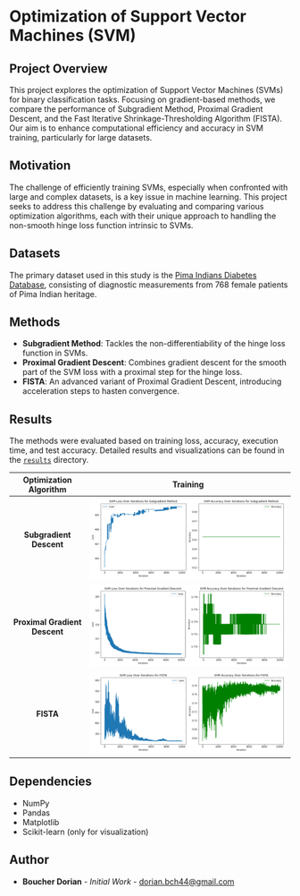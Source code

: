 # Optimization of Support Vector Machines (SVM)

## Project Overview
This project explores the optimization of Support Vector Machines (SVMs) for binary classification tasks. Focusing on gradient-based methods, we compare the performance of Subgradient Method, Proximal Gradient Descent, and the Fast Iterative Shrinkage-Thresholding Algorithm (FISTA). Our aim is to enhance computational efficiency and accuracy in SVM training, particularly for large datasets.

## Motivation
The challenge of efficiently training SVMs, especially when confronted with large and complex datasets, is a key issue in machine learning. This project seeks to address this challenge by evaluating and comparing various optimization algorithms, each with their unique approach to handling the non-smooth hinge loss function intrinsic to SVMs.

## Datasets
The primary dataset used in this study is the [Pima Indians Diabetes Database](https://www.kaggle.com/uciml/pima-indians-diabetes-database), consisting of diagnostic measurements from 768 female patients of Pima Indian heritage.

## Methods
- **Subgradient Method**: Tackles the non-differentiability of the hinge loss function in SVMs.
- **Proximal Gradient Descent**: Combines gradient descent for the smooth part of the SVM loss with a proximal step for the hinge loss.
- **FISTA**: An advanced variant of Proximal Gradient Descent, introducing acceleration steps to hasten convergence.

## Results
The methods were evaluated based on training loss, accuracy, execution time, and test accuracy. Detailed results and visualizations can be found in the [`results`](/results) directory.

Optimization Algorithm            |  Training
:-------------------------:|:-------------------------:
**Subgradient Descent** |  ![](/results/Subgradient%20Method.png) 
**Proximal Gradient Descent**| ![](results/Proximal%20Gradient%20Descent.png)  
**FISTA** | ![](/results/FISTA.png)

## Dependencies
- NumPy
- Pandas
- Matplotlib
- Scikit-learn (only for visualization)

## Author
- **Boucher Dorian** - *Initial Work* - [dorian.bch44@gmail.com](mailto:dorian.bch44@gmail.com)

